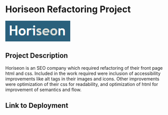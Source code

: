 # Horiseon Refactoring Project
![alt text](https://github.com/DrDano/Horiseon_Refactor_Challenge1/blob/b61c917e397d8bb8351bb3a3ff199f3dabf76616/Develop/assets/images/Horiseon.png?raw=true)

## Project Description

Horiseon is an SEO company which required refactoring of their front page html and css.
Included in the work required were inclusion of accessibility improvements like alt tags in their images and icons. Other improvements were optimization of their css for readability, and optimization of html for improvement of semantics and flow.

## Link to Deployment

